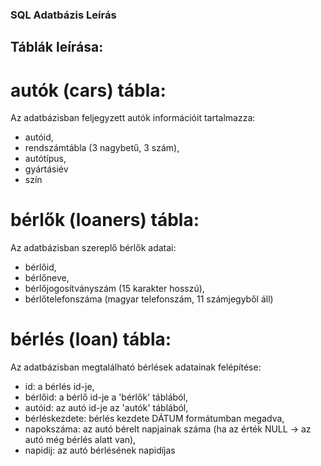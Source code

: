 ### SQL Adatbázis Leírás


## Táblák leírása:

# autók (cars) tábla:

Az adatbázisban feljegyzett autók információit tartalmazza:

+ autóid,
+ rendszámtábla (3 nagybetű, 3 szám),
+ autótípus,
+ gyártásiév
+ szín


# bérlők (loaners) tábla:

Az adatbázisban szereplő bérlők adatai: 

+ bérlőid,
+ bérlőneve,
+ bérlőjogosítványszám (15 karakter hosszú),
+ bérlőtelefonszáma (magyar telefonszám, 11 számjegyből áll)


# bérlés (loan) tábla:

Az adatbázisban megtalálható bérlések adatainak felépítése:

+ id: a bérlés id-je,
+ bérlőid: a bérlő id-je a 'bérlők' táblából,
+ autóid: az autó id-je az 'autók' táblából,
+ bérléskezdete: bérlés kezdete DÁTUM formátumban megadva,
+ napokszáma: az autó bérelt napjainak száma (ha az érték NULL -> az autó még bérlés alatt van),
+ napidij: az autó bérlésének napidíjas